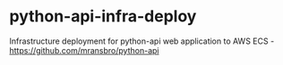 # python-api-infra-deploy
Infrastructure deployment for python-api web application to AWS ECS - https://github.com/mransbro/python-api
